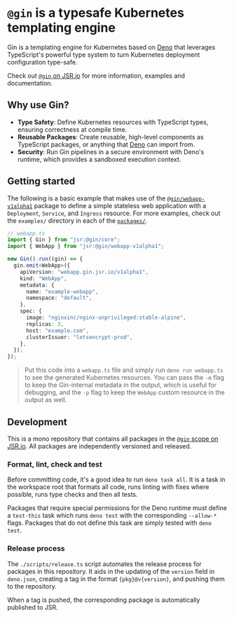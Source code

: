 # `@gin` is a typesafe Kubernetes templating engine

[sec]: https://docs.deno.com/runtime/fundamentals/security/
[@gin]: https://jsr.io/@gin
[Deno]: https://deno.com
[webapp]: https://jsr.io/@gin/webapp-v1alpha1

Gin is a templating engine for Kubernetes based on [Deno] that leverages TypeScript's powerful type system to turn
Kubernetes deployment configuration type-safe.

Check out [`@gin` on JSR.io][@gin] for more information, examples and documentation.

## Why use Gin?

- **Type Safety**: Define Kubernetes resources with TypeScript types, ensuring correctness at compile time.
- **Reusable Packages**: Create reusable, high-level components as TypeScript packages, or anything that [Deno] can
  import from.
- **Security**: Run Gin pipelines in a secure environment with Deno's runtime, which provides a sandboxed execution
  context.

## Getting started

The following is a basic example that makes use of the [`@gin/webapp-v1alpha1`][webapp] package to define a simple
stateless web application with a `Deployment`, `Service`, and `Ingress` resource. For more examples, check out the
`examples/` directory in each of the [`packages/`](packages/).

```ts
// webapp.ts
import { Gin } from "jsr:@gin/core";
import { WebApp } from "jsr:@gin/webapp-v1alpha1";

new Gin().run((gin) => {
  gin.emit<WebApp>({
    apiVersion: "webapp.gin.jsr.io/v1alpha1",
    kind: "WebApp",
    metadata: {
      name: "example-webapp",
      namespace: "default",
    },
    spec: {
      image: "nginxinc/nginx-unprivileged:stable-alpine",
      replicas: 3,
      host: "example.com",
      clusterIssuer: "letsencrypt-prod",
    },
  });
});
```

> Put this code into a `webapp.ts` file and simply run `deno run webapp.ts` to see the generated Kubernetes resources.
> You can pass the `-m` flag to keep the Gin-internal metadata in the output, which is useful for debugging, and the
> `-p` flag to keep the `WebApp` custom resource in the output as well.

## Development

This is a mono repository that contains all packages in the [`@gin` scope on JSR.io][@gin]. All packages are
independently versioned and released.

### Format, lint, check and test

Before committing code, it's a good idea to run `deno task all`. It is a task in the workspace root that formats all
code, runs linting with fixes where possible, runs type checks and then all tests.

Packages that require special permissions for the Deno runtime must define a `test-this` task which runs `deno test`
with the corresponding `--allow-*` flags. Packages that do not define this task are simply tested with `deno test`.

### Release process

The `./scripts/release.ts` script automates the release process for packages in this repository. It aids in the updating
of the `version` field in `deno.json`, creating a tag in the format `{pkg}@v{version}`, and pushing them to the
repository.

When a tag is pushed, the corresponding package is automatically published to JSR.

